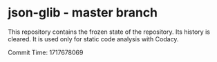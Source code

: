 # json-glib - master branch

This repository contains the frozen state of the repository.
Its history is cleared. It is used only for static code
analysis with Codacy.

Commit Time: 1717678069